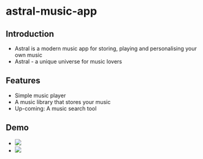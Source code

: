 # astral-music-app

## Introduction 
- Astral is a modern music app for storing, playing and personalising your own music
- Astral - a unique universe for music lovers

##  Features
- Simple music player
- A music library that stores your music
- Up-coming: A music search tool

##  Demo
- ![](https://i.imgur.com/UIw3Vha.png)
- ![](https://i.imgur.com/1DpgZjl.png)
